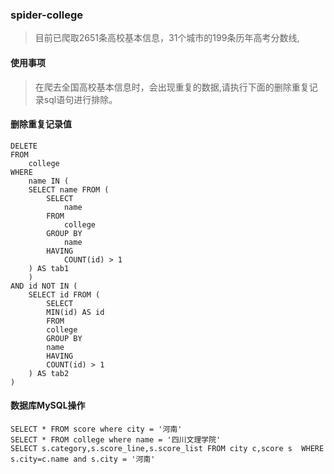 ### spider-college
> 目前已爬取2651条高校基本信息，31个城市的199条历年高考分数线,
#### 使用事项
> 在爬去全国高校基本信息时，会出现重复的数据,请执行下面的删除重复记录sql语句进行排除。
#### 删除重复记录值
    
    DELETE
    FROM
        college
    WHERE
        name IN (
        SELECT name FROM (
            SELECT
                name
            FROM
                college
            GROUP BY
                name
            HAVING
                COUNT(id) > 1
        ) AS tab1
        )
    AND id NOT IN (
        SELECT id FROM (
            SELECT
            MIN(id) AS id 
            FROM
            college
            GROUP BY
            name
            HAVING
            COUNT(id) > 1
        ) AS tab2
    )


#### 数据库MySQL操作

    SELECT * FROM score where city = '河南'    
    SELECT * FROM college where name = '四川文理学院'
    SELECT s.category,s.score_line,s.score_list FROM city c,score s  WHERE s.city=c.name and s.city = '河南'